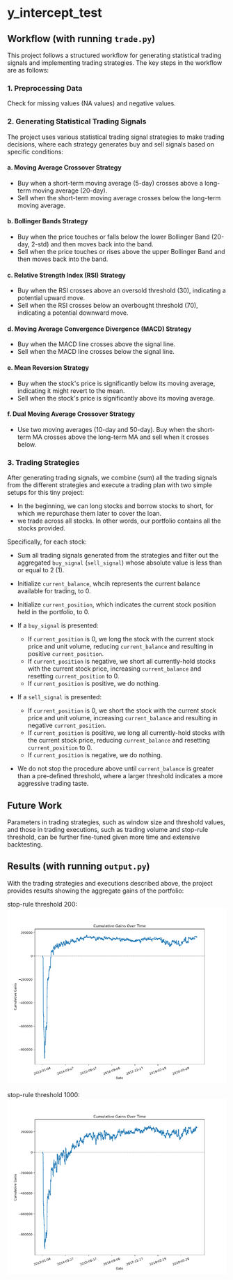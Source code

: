 # y_intercept_test

## Workflow (with running `trade.py`)

This project follows a structured workflow for generating statistical trading signals and implementing trading strategies. The key steps in the workflow are as follows:

### 1. Preprocessing Data

Check for missing values (NA values) and negative values.

### 2. Generating Statistical Trading Signals

The project uses various statistical trading signal strategies to make trading decisions, where each strategy generates buy and sell signals based on specific conditions:

#### a. Moving Average Crossover Strategy

- Buy when a short-term moving average (5-day) crosses above a long-term moving average (20-day).
- Sell when the short-term moving average crosses below the long-term moving average.

#### b. Bollinger Bands Strategy

- Buy when the price touches or falls below the lower Bollinger Band (20-day, 2-std) and then moves back into the band.
- Sell when the price touches or rises above the upper Bollinger Band and then moves back into the band.

#### c. Relative Strength Index (RSI) Strategy

- Buy when the RSI crosses above an oversold threshold (30), indicating a potential upward move.
- Sell when the RSI crosses below an overbought threshold (70), indicating a potential downward move.

#### d. Moving Average Convergence Divergence (MACD) Strategy

- Buy when the MACD line crosses above the signal line.
- Sell when the MACD line crosses below the signal line.

#### e. Mean Reversion Strategy

- Buy when the stock's price is significantly below its moving average, indicating it might revert to the mean.
- Sell when the stock's price is significantly above its moving average.

#### f. Dual Moving Average Crossover Strategy

- Use two moving averages (10-day and 50-day). Buy when the short-term MA crosses above the long-term MA and sell when it crosses below.

### 3. Trading Strategies

After generating trading signals, we combine (sum) all the trading signals from the different strategies and execute a trading plan with two simple setups for this tiny project: 
- In the beginning, we can long stocks and borrow stocks to short, for which we repurchase them later to cover the loan.
- we trade across all stocks. In other words, our portfolio contains all the stocks provided.

Specifically, for each stock:
- Sum all trading signals generated from the strategies and filter out the aggregated `buy_signal` (`sell_signal`) whose absolute value is less than or equal to 2 (1).

- Initialize `current_balance`, whcih represents the current balance available for trading, to 0.
- Initialize `current_position`, which indicates the current stock position held in the portfolio, to 0.

- If a `buy_signal` is presented:
  - If `current_position` is 0, we long the stock with the current stock price and unit volume, reducing `current_balance` and resulting in positive `current_position`.
  - If `current_position` is negative, we short all currently-hold stocks with the current stock price, increasing `current_balance` and resetting `current_position` to 0.
  - If `current_position` is positive, we do nothing.

- If a `sell_signal` is presented:
  - If `current_position` is 0, we short the stock with the current stock price and unit volume, increasing `current_balance` and resulting in negative `current_position`.
  - If `current_position` is positive, we long all currently-hold stocks with the current stock price, reducing `current_balance` and resetting `current_position` to 0.
  - If `current_position` is negative, we do nothing.
 
- We do not stop the procedure above until `current_balance` is greater than a pre-defined threshold, where a larger threshold indicates a more aggressive trading taste. 
 

## Future Work

Parameters in trading strategies, such as window size and threshold values, and those in trading executions, such as trading volume and stop-rule threshold, can be further fine-tuned given more time and extensive backtesting.


## Results (with running `output.py`)

With the trading strategies and executions described above, the project provides results showing the aggregate gains of the portfolio:

stop-rule threshold 200:
![Cumulative Gains Plot](cumulative_gains_plot_200.png)

stop-rule threshold 1000:
![Cumulative Gains Plot](cumulative_gains_plot_1000.png)
